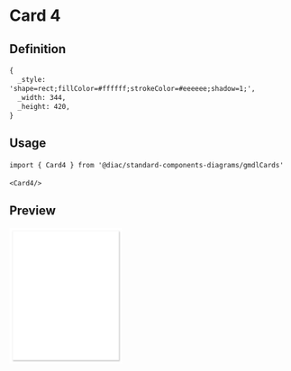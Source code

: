 # Card 4

## Definition

```
{
  _style: 'shape=rect;fillColor=#ffffff;strokeColor=#eeeeee;shadow=1;',
  _width: 344,
  _height: 420,
}
```

## Usage

```
import { Card4 } from '@diac/standard-components-diagrams/gmdlCards'

<Card4/>
```

## Preview

<img src="./card-4.png" width="200"/>
